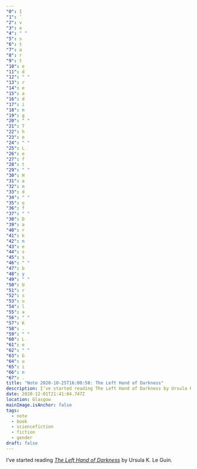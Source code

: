 ```yaml
---
"0": I
"1": ’
"2": v
"3": e
"4": " "
"5": s
"6": t
"7": a
"8": r
"9": t
"10": e
"11": d
"12": " "
"13": r
"14": e
"15": a
"16": d
"17": i
"18": n
"19": g
"20": " "
"21": T
"22": h
"23": e
"24": " "
"25": L
"26": e
"27": f
"28": t
"29": " "
"30": H
"31": a
"32": n
"33": d
"34": " "
"35": o
"36": f
"37": " "
"38": D
"39": a
"40": r
"41": k
"42": n
"43": e
"44": s
"45": s
"46": " "
"47": b
"48": y
"49": " "
"50": U
"51": r
"52": s
"53": u
"54": l
"55": a
"56": " "
"57": K
"58": .
"59": " "
"60": L
"61": e
"62": " "
"63": G
"64": u
"65": i
"66": n
"67": .
title: "Note 2020-10-25T16:00:58: The Left Hand of Darkness"
description: I’ve started reading The Left Hand of Darkness by Ursula K. Le Guin
date: 2020-12-01T21:41:04.747Z
location: Glasgow
mainImage.isAnchor: false
tags:
  - note
  - book
  - sciencefiction
  - fiction
  - gender
draft: false
---
```

I’ve started reading [*The Left Hand of Darkness*](https://uk.bookshop.org/a/4340/9781473225947) by Ursula K. Le Guin.